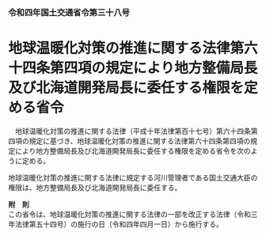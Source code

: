 ### 令和四年国土交通省令第三十八号  
# 地球温暖化対策の推進に関する法律第六十四条第四項の規定により地方整備局長及び北海道開発局長に委任する権限を定める省令  
　地球温暖化対策の推進に関する法律（平成十年法律第百十七号）第六十四条第四項の規定に基づき、地球温暖化対策の推進に関する法律第六十四条第四項の規定により地方整備局長及び北海道開発局長に委任する権限を定める省令を次のように定める。  
  
地球温暖化対策の推進に関する法律に規定する河川管理者である国土交通大臣の権限は、地方整備局長及び北海道開発局長に委任する。  
  
**附　則**  
この省令は、地球温暖化対策の推進に関する法律の一部を改正する法律（令和三年法律第五十四号）の施行の日（令和四年四月一日）から施行する。  
  

